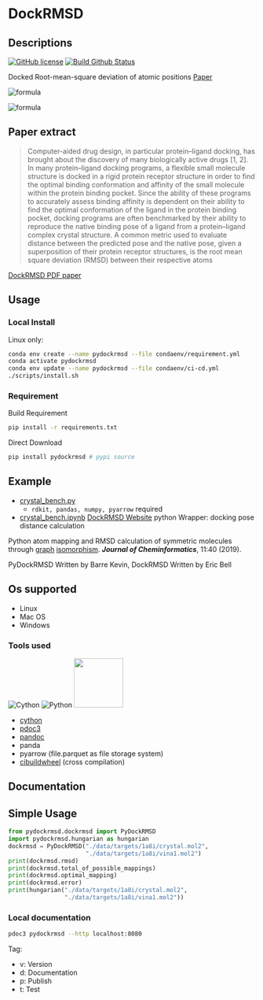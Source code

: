 # DockRMSD

## Descriptions

[![GitHub license](https://img.shields.io/badge/license-EUPL-blue.svg)](https://raw.githubusercontent.com/herotc/hero-rotation/master/LICENSE) [![Build Github Status](https://github.com/neudinger/pyDockRMSD/workflows/Build%20pydockrmsd/badge.svg)](https://github.com/neudinger/pyDockRMSD/actions)

Docked Root-mean-square deviation of atomic positions [Paper](https://jcheminf.biomedcentral.com/articles/10.1186/s13321-019-0362-7)

![formula](https://render.githubusercontent.com/render/math?math={\mathrm{RMSD}=\sqrt{\frac{1}{N}\sum_{i=1}^N\delta_i^2}})

<!-- $$
\mathrm{RMSD}=\sqrt{\frac{1}{N}\sum_{i=1}^N\delta_i^2}
$$ -->

![formula](https://render.githubusercontent.com/render/math?math={\mathrm{RMSD}(\mathbf{v},\mathbf{w})=\sqrt{\frac{1}{n}\sum_{i=1}^n\|vi-w_i\|^2}=\sqrt{\frac{1}{n}\sum{i=1}^n((v{ix}-w{ix})^2+(v{iy}-w{iy})^2+(v{iz}-w{iz})^2})})

<!-- $$
\mathrm{RMSD}(\mathbf{v}, \mathbf{w})
= \sqrt{\frac{1}{n}\sum_{i=1}^n \|v_i - w_i\|^2}
= \sqrt{\frac{1}{n} \sum_{i=1}^n ((v_{ix} - w_{ix})^2 + (v_{iy} - w_{iy})^2 + (v_{iz} - w_{iz})^2})
$$ -->

## Paper extract

> Computer-aided drug design, in particular protein–ligand docking, has brought about the discovery of many biologically active drugs [1, 2]. In many protein–ligand docking programs, a flexible small molecule structure is docked in a rigid protein receptor structure in order to find the optimal binding conformation and affinity of the small molecule within the protein binding pocket. Since the ability of these programs to accurately assess binding affinity is dependent on their ability to find the optimal conformation of the ligand in the protein binding pocket, docking programs are often benchmarked by their ability to reproduce the native binding pose of a ligand from a protein–ligand complex crystal structure. A common metric used to evaluate distance between the predicted pose and the native pose, given a superposition of their protein receptor structures, is the root mean square deviation (RMSD) between their respective atoms

[DockRMSD PDF paper](https://zhanglab.ccmb.med.umich.edu/DockRMSD/DockRMSD.pdf)

## Usage

### Local Install

Linux only:

```bash
conda env create --name pydockrmsd --file condaenv/requirement.yml
conda activate pydockrmsd
conda env update --name pydockrmsd --file condaenv/ci-cd.yml
./scripts/install.sh
```

### Requirement

Build Requirement

```bash
pip install -r requirements.txt
```

Direct Download

```bash
pip install pydockrmsd # pypi source
```

## Example

- [crystal_bench.py](https://github.com/neudinger/pyDockRMSD/blob/main/examples/crystal_bench.py)
  - `rdkit, pandas, numpy, pyarrow` required
- [crystal_bench.ipynb](https://github.com/neudinger/pyDockRMSD/blob/main/examples/crystal_bench.ipynb)
[DockRMSD Website](https://zhanglab.ccmb.med.umich.edu/DockRMSD/) python Wrapper: docking pose distance calculation

Python atom mapping and RMSD calculation of symmetric molecules through [graph](https://en.wikipedia.org/wiki/Graph_isomorphism) [isomorphism](https://en.wikipedia.org/wiki/Isomorphism). ___Journal of Cheminformatics___, 11:40 (2019).

PyDockRMSD Written by Barre Kevin, DockRMSD Written by Eric Bell

## Os supported

- Linux
- Mac OS
- Windows

### Tools used

![Cython](https://cython.readthedocs.io/en/latest/_static/cythonlogo.png) ![Python](https://www.python.org/static/img/python-logo.png)
<img src="https://pdoc3.github.io/pdoc/logo.png" width="100" height="100">

- [cython](https://cython.readthedocs.io/en/latest/)
- [pdoc3](https://pdoc3.github.io/pdoc/)
- [pandoc](https://pandoc.org/)
- panda
- pyarrow (file.parquet as file storage system)
- [cibuildwheel](https://cibuildwheel.readthedocs.io/en/stable/) (cross compilation)

## Documentation

## Simple Usage

```python
from pydockrmsd.dockrmsd import PyDockRMSD
import pydockrmsd.hungarian as hungarian
dockrmsd = PyDockRMSD("./data/targets/1a8i/crystal.mol2",
                      "./data/targets/1a8i/vina1.mol2")
print(dockrmsd.rmsd)
print(dockrmsd.total_of_possible_mappings)
print(dockrmsd.optimal_mapping)
print(dockrmsd.error)
print(hungarian("./data/targets/1a8i/crystal.mol2",
                "./data/targets/1a8i/vina1.mol2"))
```

### Local documentation

```bash
pdoc3 pydockrmsd --http localhost:8080
```

Tag:

- v: Version
- d: Documentation
- p: Publish
- t: Test
